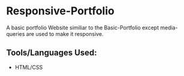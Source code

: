 # Responsive-Portfolio
A basic portfolio Website similiar to the Basic-Portfolio except media-queries are used to make it responsive. 

## Tools/Languages Used:
- HTML/CSS


